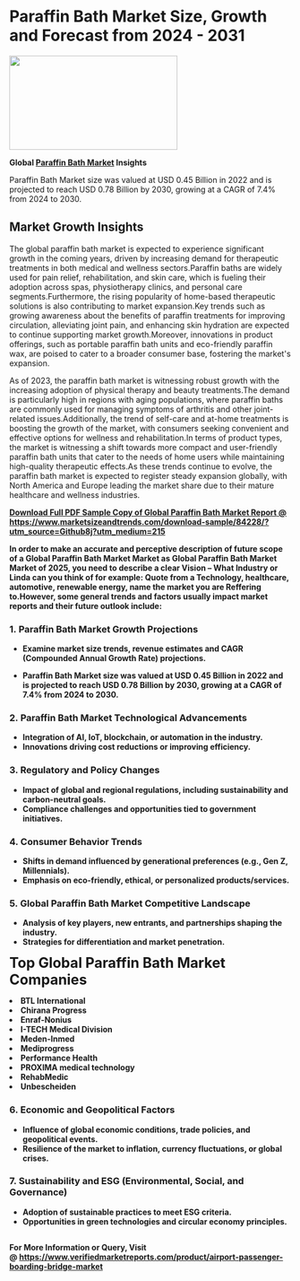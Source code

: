<H1>Paraffin Bath Market Size, Growth and Forecast from 2024 - 2031</H1><img class="aligncenter size-medium wp-image-584254" src="https://thirdeyenews.in/wp-content/uploads/2024/09/Global-Market-Research-300x168.jpeg" alt="" width="300" height="168" /><p><strong>Global&nbsp;<a href="https://www.marketsizeandtrends.com/download-sample/84228/?utm_source=Github8j?utm_medium=215">Paraffin Bath Market</a> Insights</strong></p><p>Paraffin Bath Market size was valued at USD 0.45 Billion in 2022 and is projected to reach USD 0.78 Billion by 2030, growing at a CAGR of 7.4% from 2024 to 2030.</p><p><h2>Market Growth Insights</h2> <p>The global paraffin bath market is expected to experience significant growth in the coming years, driven by increasing demand for therapeutic treatments in both medical and wellness sectors.Paraffin baths are widely used for pain relief, rehabilitation, and skin care, which is fueling their adoption across spas, physiotherapy clinics, and personal care segments.Furthermore, the rising popularity of home-based therapeutic solutions is also contributing to market expansion.Key trends such as growing awareness about the benefits of paraffin treatments for improving circulation, alleviating joint pain, and enhancing skin hydration are expected to continue supporting market growth.Moreover, innovations in product offerings, such as portable paraffin bath units and eco-friendly paraffin wax, are poised to cater to a broader consumer base, fostering the market's expansion.</p> <p><strong><a href="#"></a></strong></p> <p>As of 2023, the paraffin bath market is witnessing robust growth with the increasing adoption of physical therapy and beauty treatments.The demand is particularly high in regions with aging populations, where paraffin baths are commonly used for managing symptoms of arthritis and other joint-related issues.Additionally, the trend of self-care and at-home treatments is boosting the growth of the market, with consumers seeking convenient and effective options for wellness and rehabilitation.In terms of product types, the market is witnessing a shift towards more compact and user-friendly paraffin bath units that cater to the needs of home users while maintaining high-quality therapeutic effects.As these trends continue to evolve, the paraffin bath market is expected to register steady expansion globally, with North America and Europe leading the market share due to their mature healthcare and wellness industries.</p> <p><strong><a href="#"></p><p><span class=""><strong>Download Full PDF Sample Copy of Global Paraffin Bath Market Report</strong> @ <a href="https://www.marketsizeandtrends.com/download-sample/84228/?utm_source=Github8j?utm_medium=215" target="_blank">https://www.marketsizeandtrends.com/download-sample/84228/?utm_source=Github8j?utm_medium=215</a></span></p><p>In order to make an accurate and perceptive description of future scope of a Global&nbsp;Paraffin Bath Market Market as Global&nbsp;Paraffin Bath Market Market of 2025, you need to describe a clear Vision &ndash; What Industry or Linda can you think of for example: Quote from a Technology, healthcare, automotive, renewable energy, name the market you are Reffering to.However, some general trends and factors usually impact market reports and their future outlook include:</p><h3>1.&nbsp;<strong>Paraffin Bath Market Growth Projections</strong></h3><ul><li>Examine market size trends, revenue estimates and CAGR (Compounded Annual Growth Rate) projections.</li><li><p>Paraffin Bath Market size was valued at USD 0.45 Billion in 2022 and is projected to reach USD 0.78 Billion by 2030, growing at a CAGR of 7.4% from 2024 to 2030.</p></li></ul><h3>2.&nbsp;<strong>Paraffin Bath Market Technological Advancements</strong></h3><ul><li>Integration of AI, IoT, blockchain, or automation in the industry.</li><li>Innovations driving cost reductions or improving efficiency.</li></ul><h3>3.&nbsp;<strong>Regulatory and Policy Changes</strong></h3><ul><li>Impact of global and regional regulations, including sustainability and carbon-neutral goals.</li><li>Compliance challenges and opportunities tied to government initiatives.</li></ul><h3>4.&nbsp;<strong>Consumer Behavior Trends</strong></h3><ul><li>Shifts in demand influenced by generational preferences (e.g., Gen Z, Millennials).</li><li>Emphasis on eco-friendly, ethical, or personalized products/services.</li></ul><h3>5.&nbsp;<strong>Global Paraffin Bath Market Competitive Landscape</strong></h3><ul><li>Analysis of key players, new entrants, and partnerships shaping the industry.</li><li>Strategies for differentiation and market penetration.</li></ul><p data-pm-slice="1 1 []"><span style="color: inherit; font-family: inherit; font-size: 25px;">Top Global Paraffin Bath Market Companies</span></p><div class="" data-test-id=""><p><li>BTL International</li><li> Chirana Progress</li><li> Enraf-Nonius</li><li> I-TECH Medical Division</li><li> Meden-Inmed</li><li> Mediprogress</li><li> Performance Health</li><li> PROXIMA medical technology</li><li> RehabMedic</li><li> Unbescheiden</li></p></div><h3>6.&nbsp;<strong>Economic and Geopolitical Factors</strong></h3><ul><li>Influence of global economic conditions, trade policies, and geopolitical events.</li><li>Resilience of the market to inflation, currency fluctuations, or global crises.</li></ul><h3>7.&nbsp;<strong>Sustainability and ESG (Environmental, Social, and Governance)</strong></h3><ul><li>Adoption of sustainable practices to meet ESG criteria.</li><li>Opportunities in green technologies and circular economy principles.</li></ul><h2><strong style="font-size: 14px;">For More Information or Query, Visit @&nbsp;</strong><a style="background-color: #ffffff; font-size: 14px;" href="https://www.marketsizeandtrends.com/report/paraffin-bath-market/" target="_blank">https://www.verifiedmarketreports.com/product/airport-passenger-boarding-bridge-market</a></h2>
